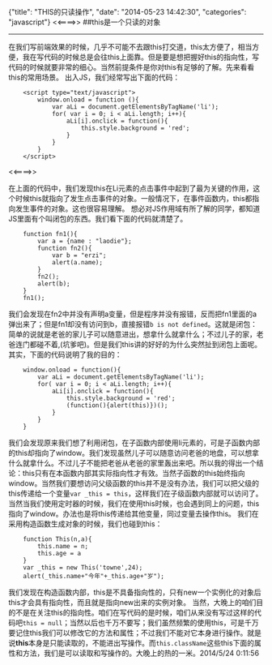 {"title": "THIS的只读操作",
"date": "2014-05-23 14:42:30",
"categories": "javascript"}
<<====>>
##this是一个只读的对象

----------

在我们写前端效果的时候，几乎不可能不去跟this打交道，this太方便了，相当方便，我在写代码的时候总是会往this上面靠。但是要是想把握好this的指向性，写代码的时候就要非常的细心。当然前提条件是你对this有足够的了解。先来看看this的常用场景。
出入JS，我们经常写出下面的代码：
```
	<script type="text/javascript">
		window.onload = function (){
			var aLi = document.getElementsByTagName('li');
	 		for( var i = 0; i < aLi.length; i++){
	 			aLi[i].onclick = function(){
	 				this.style.background = 'red';
	 			}
	 		}
		}
	</script>
```
<<====>>

在上面的代码中，我们发现this在Li元素的点击事件中起到了最为关键的作用，这个时候this就指向了发生点击事件的对象。一般情况下，在事件函数内，this都指向发生事件的对象。这也很容易理解。
想必对JS作用域有所了解的同学，都知道JS里面有个叫闭包的东西。我们看下面的代码就清楚了。
```
	function fn1(){
		var a = {name : "laodie"};
		function fn2(){
			var b = "erzi";
			alert(a.name);
		}
		fn2();
		alert(b);
	}
 	fn1();
```
我们会发现在fn2中并没有声明a变量，但是程序并没有报错，反而把fn1里面的a弹出来了；但是fn1却没有访问到b，直接报错`b is not defined`。这就是闭包：简单的说就是老爸的家儿子可以随意进出，想拿什么就拿什么；不过儿子的家，老爸连门都碰不着,(坑爹吧)。但是我们this讲的好好的为什么突然扯到闭包上面呢。其实，下面的代码说明了我的目的：
```
	window.onload = function(){
		var aLi = document.getElementsByTagName('li');
	 	for( var i = 0; i < aLi.length; i++){
	 		aLi[i].onclick = function(){
	 			this.style.background = 'red';
	 			(function(){alert(this)})();
	 		}
	 	}
	}
```
我们会发现原来我们想了利用闭包，在子函数内部使用li元素的，可是子函数内部的this却指向了window。我们发现虽然儿子可以随意访问老爸的地盘，可以想拿什么就拿什么。不过儿子不能把老爸从老爸的家里轰出来吧。所以我的得出一个结论：this只有在本函数内部其实际指向性才有效。当然子函数的this始终指向window。当然我们要想访问父级函数的this并不是没有办法，我们可以把父级的this传递给一个变量`var _this = this`，这样我们在子级函数内部就可以访问了。
当然当我们使用定时器的时候，我们在使用this时候，也会遇到同上的问题，this指向了window。办法也是将this传递给其他变量，同过变量去操作this。
我们在采用构造函数生成对象的时候，我们也碰到this：
```
	function This(n,a){
		this.name = n;
		this.age = a
	}
	var _this = new This('towne',24);
	alert(_this.name+"今年"+_this.age+"岁");
```
我们发现在构造函数内部，this是不具备指向性的，只有new一个实例化的对象后this才会具有指向性，而且就是指向new出来的实例对象。
当然，大晚上的咱们目的不是在关注this的指向性。咱们在写代码的是时候，咱们从来没有写过这样的代码吧`this = null`；当然以后也千万不要写；我们虽然频繁的使用this，可是千万要记住this我们可以修改它的方法和属性；不过我们不能对它本身进行操作。就是说**this**本身是只能读取的，不能进出写操作。而`this.className`这些this下面的属性和方法，我们是可以读取和写操作的。大晚上的热的一米。2014/5/24 0:11:56 

